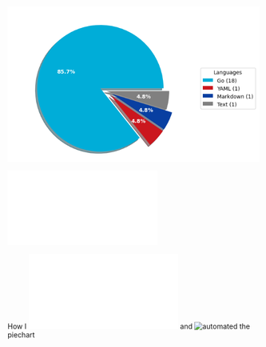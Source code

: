 ![Weekly Commit Distribution Per Language](./commit_distribution.png?beep-boop-19)

![Resume / CV](./cv-master.pdf)

How I ![created](./analyze_contributions.py) and ![automated](./.github/workflows/weekly_contributions.yml) the piechart
